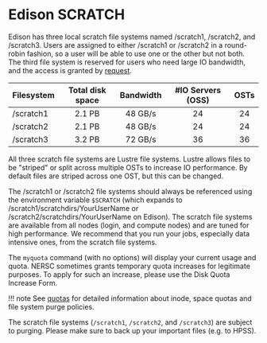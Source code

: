 # Edison SCRATCH

Edison has three local scratch file systems named /scratch1,
/scratch2, and /scratch3. Users are assigned to either /scratch1 or
/scratch2 in a round-robin fashion, so a user will be able to use one
or the other but not both. The third file system is reserved for users
who need large IO bandwidth, and the access is granted
by
[request](https://www.nersc.gov/users/computational-systems/edison/file-storage-and-i-o/edison-scratch3-directory-request-form/).

| Filesystem | Total disk space | Bandwidth | #IO Servers (OSS) | OSTs |
|------------|:----------------:|:---------:|:-----------------:|:----:|
| /scratch1  | 2.1 PB           | 48 GB/s   | 24                | 24   |
| /scratch2  | 2.1 PB           | 48 GB/s   | 24      		| 24   |
| /scratch3  | 3.2 PB           | 72 GB/s   | 36      		| 36   |

All three scratch file systems are Lustre file systems. Lustre allows
files to be "striped" or split across multiple OSTs to increase IO
performance. By default files are striped across one OST, but this can
be changed.

The /scratch1 or /scratch2 file systems should always be referenced
using the environment variable `$SCRATCH` (which expands to
/scratch1/scratchdirs/YourUserName or
/scratch2/scratchdirs/YourUserName on Edison). The scratch file
systems are available from all nodes (login, and compute nodes) and
are tuned for high performance. We recommend that you run your jobs,
especially data intensive ones, from the scratch file systems.

The `myquota` command (with no options) will display your current
usage and quota.  NERSC sometimes grants temporary quota increases for
legitimate purposes. To apply for such an increase, please use the
Disk Quota Increase Form.

!!! note
    See [quotas](quotas.md) for detailed information about inode,
    space quotas and file system purge policies.

The scratch file systems (`/scratch1`, `/scratch2`, and `/scratch3`)
are subject to purging. Please make sure to back up your important
files (e.g. to HPSS).
